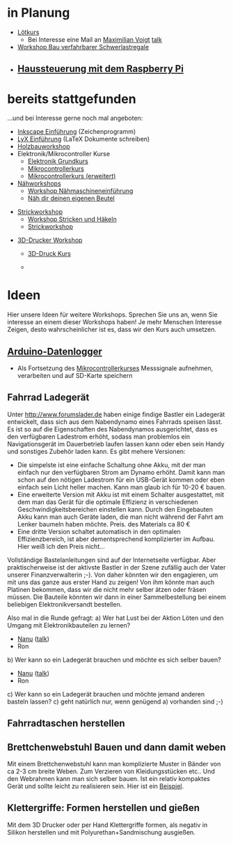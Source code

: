 # in Planung

  - [Lötkurs](Lötkurs "wikilink")
      - Bei Interesse eine Mail an [Maximilian
        Voigt](User:Maximilian_Voigt "wikilink")
        [talk](User_talk:Maximilian_Voigt "wikilink")
  - [Workshop Bau verfahrbarer
    Schwerlastregale](Workshop_Bau_verfahrbarer_Schwerlastregale "wikilink")
  - [Haussteuerung mit dem Raspberry
    Pi](Haussteuerung_mit_dem_Raspberry_Pi "wikilink")
      -
# bereits stattgefunden

...und bei Interesse gerne noch mal angeboten:

  - [Inkscape Einführung](Einführung_in_Inkscape "wikilink")
    (Zeichenprogramm)
  - [LyX Einführung](LyX_Einführung "wikilink") (LaTeX Dokumente
    schreiben)
  - [Holzbauworkshop](Holzstühle_und_-Bänke "wikilink")
  - Elektronik/Mikrocontroller Kurse
      - [Elektronik Grundkurs](Elektronik_Grundkurs "wikilink")
      - [Mikrocontrollerkurs](Mikrocontrollerkurs "wikilink")
      - [Mikrocontrollerkurs
        (erweitert)](Mikrocontrollerkurs_\(erweitert\) "wikilink")
  - [Nähworkshops](Nähworkshops "wikilink")
      - [Workshop
        Nähmaschineneinführung](Workshop_Nähmaschineneinführung "wikilink")
      - [Näh dir deinen eigenen
        Beutel](Nähworkshops#N.C3.A4h_dir_deinen_eigenen_Beutel "wikilink")

<!-- end list -->

  - [Strickworkshop](Strickworkshop "wikilink")
      - [Workshop Stricken und
        Häkeln](Workshop_Stricken_und_Häkeln "wikilink")
      - [Strickworkshop](Strickworkshop "wikilink")

<!-- end list -->

  - [3D-Drucker Workshop](3D-Drucker_Workshop "wikilink")
      - [3D-Druck Kurs](3D-Drucker_Workshop "wikilink")

      -
# Ideen

Hier unsere Ideen für weitere Workshops. Sprechen Sie uns an, wenn Sie
interesse an einem dieser Workshops haben\! Je mehr Menschen Interesse
Zeigen, desto wahrscheinlicher ist es, dass wir den Kurs auch umsetzen.

## [Arduino-Datenlogger](Arduino-Datenlogger "wikilink")

  - Als Fortsetzung des
    [Mikrocontrollerkurses](Mikrocontrollerkurs "wikilink") Messsignale
    aufnehmen, verarbeiten und auf SD-Karte speichern

## Fahrrad Ladegerät

Unter <http://www.forumslader.de> haben einige findige Bastler ein
Ladegerät entwickelt, dass sich aus dem Nabendynamo eines Fahrrads
speisen lässt. Es ist so auf die Eigenschaften des Nabendynamos
ausgerichtet, dass es den verfügbaren Ladestrom erhöht, sodass man
problemlos ein Navigationsgerät im Dauerbetrieb laufen lassen kann oder
eben sein Handy und sonstiges Zubehör laden kann. Es gibt mehere
Versionen:

  - Die simpelste ist eine einfache Schaltung ohne Akku, mit der man
    einfach nur den verfügbaren Strom am Dynamo erhöht. Damit kann man
    schon auf den nötigen Ladestrom für ein USB-Gerät kommen oder eben
    einfach sein Licht heller machen. Kann man glaub ich für 10-20 €
    bauen.
  - Eine erweiterte Version mit Akku ist mit einem Schalter
    ausgestattet, mit dem man das Gerät für die optimale Effizienz in
    verschiedenen Geschwindigkeitsbereichen einstellen kann. Durch den
    Eingebauten Akku kann man auch Geräte laden, die man nicht während
    der Fahrt am Lenker baumeln haben möchte. Preis. des Materials ca 80
    €
  - Eine dritte Version schaltet automatisch in den optimalen
    Effizienzbereich, ist aber dementsprechend komplizierter im Aufbau.
    Hier weiß ich den Preis nicht...

Vollständige Bastelanleitungen sind auf der Internetseite verfügbar.
Aber praktischerweise ist der aktivste Bastler in der Szene zufällig
auch der Vater unserer Finanzverwalterin ;-). Von daher könnten wir den
engagieren, um mit uns das ganze aus erster Hand zu zeigen\! Von ihm
könnte man auch Platinen bekommen, dass wir die nicht mehr selber ätzen
oder fräsen müssen. Die Bauteile könnten wir dann in einer
Sammelbestellung bei einem beliebigen Elektronikversandt bestellen.

Also mal in die Runde gefragt: a) Wer hat Lust bei der Aktion Löten und
den Umgang mit Elektronikbauteilen zu lernen?

  - [Nanu](User:Nanu "wikilink") ([talk](User_talk:Nanu "wikilink"))
  - Ron

b) Wer kann so ein Ladegerät brauchen und möchte es sich selber bauen?

  - [Nanu](User:Nanu "wikilink") ([talk](User_talk:Nanu "wikilink"))
  - Ron

c) Wer kann so ein Ladegerät brauchen und möchte jemand anderen basteln
lassen? c) geht natürlich nur, wenn genügend a) vorhanden sind ;-)

## Fahrradtaschen herstellen

## Brettchenwebstuhl Bauen und dann damit weben

Mit einem Brettchenwebstuhl kann man komplizierte Muster in Bänder von
ca 2-3 cm breite Weben. Zum Verzieren von Kleidungsstücken etc.. Und den
Webrahmen kann man sich selber bauen. Ist ein relativ kompaktes Gerät
und sollte leicht zu realisieren sein. Hier ist ein
[Beispiel](https://nadelfadenwollestoff.wordpress.com/category/brettchenweben/).

## Klettergriffe: Formen herstellen und gießen

Mit dem 3D Drucker oder per Hand Klettergriffe formen, als negativ in
Silikon herstellen und mit Polyurethan+Sandmischung ausgießen.